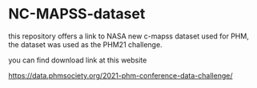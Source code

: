 # NC-MAPSS-dataset
this repository offers a link to NASA new c-mapss dataset used for PHM, the dataset was used as the PHM21 challenge.

you can find download link at this website


https://data.phmsociety.org/2021-phm-conference-data-challenge/
